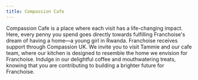 ```yaml
---
title: Compassion Cafe
---
```

Compassion Cafe is a place where each visit has a life-changing impact. Here, every penny you spend goes directly towards fulfilling Franchoise's dream of having a home—a young girl in Rwanda. Franchoise receives support through Compassion UK. We invite you to visit Tammie and our cafe team, where our kitchen is designed to resemble the home we envision for Franchoise. Indulge in our delightful coffee and mouthwatering treats, knowing that you are contributing to building a brighter future for Franchoise.